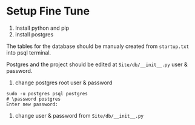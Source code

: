 # Setup Fine Tune

1. Install python and pip
2. install postgres

The tables for the database should be manualy created from `startup.txt` into psql terminal.

Postgres and the project should be edited at `Site/db/__init__.py` user & password.

1. change postgres root user & password

```
sudo -u postgres psql postgres
# \password postgres
Enter new password:
```

1. change user & password from `Site/db/__init__.py`
